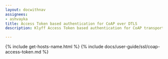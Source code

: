 ```yaml
---
layout: docwithnav
assignees:
- ashvayka
title: Access Token based authentication for CoAP over DTLS
description: Klyff Access Token based authentication for CoAP transport.

---
```


{% include get-hosts-name.html %}
{% include docs/user-guide/ssl/coap-access-token.md %}

